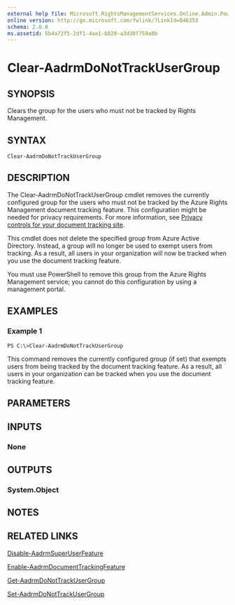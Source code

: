 ```yaml
---
external help file: Microsoft.RightsManagementServices.Online.Admin.PowerShell.dll-Help.xml
online version: http://go.microsoft.com/fwlink/?LinkId=846353
schema: 2.0.0
ms.assetid: 5b4a72f5-2df1-4ae1-b020-a3d30f759a8b
---
```


# Clear-AadrmDoNotTrackUserGroup

## SYNOPSIS
Clears the group for the users who must not be tracked by Rights Management.

## SYNTAX

```
Clear-AadrmDoNotTrackUserGroup
```

## DESCRIPTION
The Clear-AadrmDoNotTrackUserGroup cmdlet removes the currently configured group for the users who must not be tracked by the Azure Rights Management document tracking feature. This configuration might be needed for privacy requirements. For more information, see [Privacy controls for your document tracking site](https://docs.microsoft.com/information-protection/rms-client/client-admin-guide-document-tracking#privacy-controls-for-your-document-tracking-site).

This cmdlet does not delete the specified group from Azure Active Directory. Instead, a group will no longer be used to exempt users from tracking. As a result, all users in your organization will now be tracked when you use the document tracking feature. 

You must use PowerShell to remove this group from the Azure Rights Management service; you cannot do this configuration by using a management portal.


## EXAMPLES

### Example 1
```
PS C:\>Clear-AadrmDoNotTrackUserGroup
```

This command removes the currently configured group (if set) that exempts users from being tracked by the document tracking feature. As a result, all users in your organization can be tracked when you use the document tracking feature.


## PARAMETERS

## INPUTS

### None


## OUTPUTS

### System.Object

## NOTES

## RELATED LINKS

[Disable-AadrmSuperUserFeature](./Disable-AadrmSuperUserFeature.md)

[Enable-AadrmDocumentTrackingFeature](./Enable-AadrmDocumentTrackingFeature.md)

[Get-AadrmDoNotTrackUserGroup](./Get-AadrmDoNotTrackUserGroup.md)

[Set-AadrmDoNotTrackUserGroup](./Set-AadrmDoNotTrackUserGroup.md)



